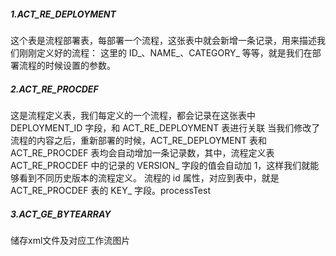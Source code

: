 ##### 1.ACT_RE_DEPLOYMENT
这个表是流程部署表，每部署一个流程，这张表中就会新增一条记录，用来描述我们刚刚定义好的流程：
这里的 ID_、NAME_、CATEGORY_ 等等，就是我们在部署流程的时候设置的参数。

##### 2.ACT_RE_PROCDEF
这是流程定义表，我们每定义的一个流程，都会记录在这张表中
DEPLOYMENT_ID 字段，和 ACT_RE_DEPLOYMENT 表进行关联
当我们修改了流程的内容之后，重新部署的时候，ACT_RE_DEPLOYMENT 表和 ACT_RE_PROCDEF 表均会自动增加一条记录数，其中，流程定义表 ACT_RE_PROCDEF 中的记录的 VERSION_ 字段的值会自动加 1，这样我们就能够看到不同历史版本的流程定义。
流程的 id 属性，对应到表中，就是 ACT_RE_PROCDEF 表的 KEY_ 字段。processTest

##### 3.ACT_GE_BYTEARRAY
储存xml文件及对应工作流图片



